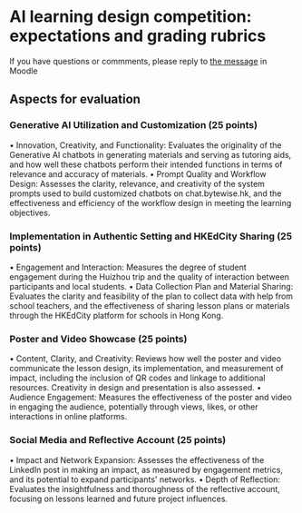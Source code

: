 # AI learning design competition: expectations and grading rubrics 
If you have questions or commments, please reply to [the message](https://buelearning.hkbu.edu.hk/mod/forum/discuss.php?d=301258#p468798) in Moodle  

## Aspects for evaluation 
### Generative AI Utilization and Customization (25 points)
• Innovation, Creativity, and Functionality: Evaluates the originality of the Generative AI chatbots in generating materials and serving as tutoring aids, and how well these chatbots perform their intended functions in terms of relevance and accuracy of materials.
• Prompt Quality and Workflow Design: Assesses the clarity, relevance, and creativity of the system prompts used to build customized chatbots on chat.bytewise.hk, and the effectiveness and efficiency of the workflow design in meeting the learning objectives.
### Implementation in Authentic Setting and HKEdCity Sharing (25 points)
• Engagement and Interaction: Measures the degree of student engagement during the Huizhou trip and the quality of interaction between participants and local students.
• Data Collection Plan and Material Sharing: Evaluates the clarity and feasibility of the plan to collect data with help from school teachers, and the effectiveness of sharing lesson plans or materials through the HKEdCity platform for schools in Hong Kong.
### Poster and Video Showcase (25 points)
• Content, Clarity, and Creativity: Reviews how well the poster and video communicate the lesson design, its implementation, and measurement of impact, including the inclusion of QR codes and linkage to additional resources. Creativity in design and presentation is also assessed.
• Audience Engagement: Measures the effectiveness of the poster and video in engaging the audience, potentially through views, likes, or other interactions in online platforms.
### Social Media and Reflective Account (25 points)
• Impact and Network Expansion: Assesses the effectiveness of the LinkedIn post in making an impact, as measured by engagement metrics, and its potential to expand participants' networks.
• Depth of Reflection: Evaluates the insightfulness and thoroughness of the reflective account, focusing on lessons learned and future project influences.


